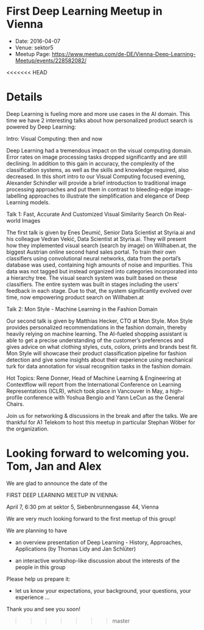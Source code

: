 # First Deep Learning Meetup in Vienna

* Date: 2016-04-07
* Venue: sektor5
* Meetup Page: https://www.meetup.com/de-DE/Vienna-Deep-Learning-Meetup/events/228582082/


<<<<<<< HEAD
# Details

Deep Learning is fueling more and more use cases in the AI domain. This time we have 2 interesting talks about how personalized product search is powered by Deep Learning:

Intro:
Visual Computing: then and now

Deep Learning had a tremendous impact on the visual computing domain. Error rates on image processing tasks dropped significantly and are still declining. In addition to this gain in accuracy, the complexity of the classification systems, as well as the skills and knowledge required, also decreased. In this short intro to our Visual Computing focused evening, Alexander Schindler will provide a brief introduction to traditional image processing approaches and put them in contrast to bleeding-edge image-labelling approaches to illustrate the simplification and elegance of Deep Learning models.

Talk 1:
Fast, Accurate And Customized Visual Similarity Search On Real-world Images

The first talk is given by Enes Deumić, Senior Data Scientist at Styria.ai and his colleague Vedran Vekić, Data Scientist at Styria.ai. They will present how they implemented visual search (search by image) on Willhaben.at, the biggest Austrian online second hand sales portal. To train their own classifiers using convolutional neural networks, data from the portal’s database was used, containing high amounts of noise and impurities. This data was not tagged but instead organized into categories incorporated into a hierarchy tree. The visual search system was built based on these classifiers. The entire system was built in stages including the users’ feedback in each stage. Due to that, the system significantly evolved over time, now empowering product search on Willhaben.at

Talk 2:
Mon Style - Machine Learning in the Fashion Domain

Our second talk is given by Matthias Hecker, CTO at Mon Style. Mon Style provides personalized recommendations in the fashion domain, thereby heavily relying on machine learning. The AI-fueled shopping assistant is able to get a precise understanding of the customer’s preferences and gives advice on what clothing styles, cuts, colors, prints and brands best fit. Mon Style will showcase their product classification pipeline for fashion detection and give some insights about their experience using mechanical turk for data annotation for visual recognition tasks in the fashion domain.

Hot Topics:
Rene Donner, Head of Machine Learning & Engineering at Contextflow will report from the International Conference on Learning Representations (ICLR), which took place in Vancouver in May, a high-profile conference with Yoshua Bengio and Yann LeCun as the General Chairs.

Join us for networking & discussions in the break and after the talks.
We are thankful for A1 Telekom to host this meetup in particular Stephan Wöber for the organization.

Looking forward to welcoming you.
Tom, Jan and Alex
=======
We are glad to announce the date of the

FIRST DEEP LEARNING MEETUP IN VIENNA:

April 7, 6:30 pm at sektor 5, Siebenbrunnengasse 44, Vienna

We are very much looking forward to the first meetup of this group!

We are planning to have

- an overview presentation of Deep Learning - History, Approaches, Applications (by Thomas Lidy and Jan Schlüter)

- an interactive workshop-like discussion about the interests of the people in this group

Please help us prepare it:
- let us know your expectations, your background, your questions, your experience ...

Thank you and see you soon!
>>>>>>> master
